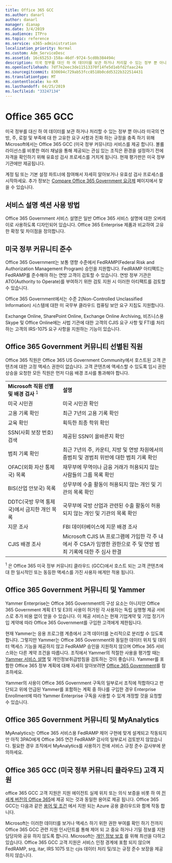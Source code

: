 ```yaml
---
title: Office 365 GCC
ms.author: danarl
author: danarl
manager: dianap
ms.date: 3/4/2019
ms.audience: ITPro
ms.topic: reference
ms.service: o365-administration
localization_priority: Normal
ms.custom: Adm_ServiceDesc
ms.assetid: 16c65253-158a-46df-9724-5cd0b384494c
description: 미국 정부를 대신 하 여 데이터를 보관 하거나 처리할 수 있는 정부 뿐 아니라 미국의 연방, 주, 로컬 및 부족에 대 한 고유한 요구 사항과 진화 하는 규정을 충족 하기 위해 Microsoft에서는 Office 365 GCC (미국 정부 커뮤니티) 서비스를 제공 합니다. 볼륨 라이선스를 비롯한 여러 채널을 통해 제공되는 관심 있는 조직은 환경을 설정하기 전에 자격을 확인하기 위해 유효성 검사 프로세스를 거치게 됩니다. 현재 평가판은 미국 정부 기관에만 제공됩니다.
ms.openlocfilehash: 7df7e2eec3de11513370f14fe5d1ebfd2faac24a
ms.sourcegitcommit: 830694c729ab53fcc8518b0cdd5322b322514431
ms.translationtype: MT
ms.contentlocale: ko-KR
ms.lasthandoff: 04/25/2019
ms.locfileid: "33247134"
---
```

# <a name="office-365-gcc"></a>Office 365 GCC

미국 정부를 대신 하 여 데이터를 보관 하거나 처리할 수 있는 정부 뿐 아니라 미국의 연방, 주, 로컬 및 부족에 대 한 고유한 요구 사항과 진화 하는 규정을 충족 하기 위해 Microsoft에서는 Office 365 GCC (미국 정부 커뮤니티) 서비스를 제공 합니다. 볼륨 라이선스를 비롯한 여러 채널을 통해 제공되는 관심 있는 조직은 환경을 설정하기 전에 자격을 확인하기 위해 유효성 검사 프로세스를 거치게 됩니다. 현재 평가판은 미국 정부 기관에만 제공됩니다. 
  
계정 팀 또는 기본 설정 파트너에 참여해서 자세히 알아보거나 유효성 검사 프로세스를 시작하세요. 추가 정보는 [Compare Office 365 Government 요금제](https://products.office.com/en-us/government/compare-office-365-government-plans) 페이지에서 찾을 수 있습니다. 
  
## <a name="how-to-use-this-service-description-section"></a>서비스 설명 섹션 사용 방법

Office 365 Government 서비스 설명은 일반 Office 365 서비스 설명에 대한 오버레이로 사용하도록 디자인되어 있습니다. Office 365 Enterprise 제품과 비교하여 고유한 확정 및 차이점을 정의합니다.
  
## <a name="us-government-community-compliance"></a>미국 정부 커뮤니티 준수

Office 365 Government는 보통 영향 수준에서 FedRAMP(Federal Risk and Authorization Management Program) 승인을 지원합니다. FedRAMP 아티팩트는 FedRAMP를 준수해야 하는 연방 고객이 검토할 수 있습니다. 연방 정부 기관은 ATO(Authority to Operate)를 부여하기 위한 검토 지원 시 이러한 아티팩트를 검토할 수 있습니다.
  
Office 365 Government에서는 수준 2(Non-Controlled Unclassified Information) 시스템에 대한 미 국무부 클라우드 컴퓨팅 보안 요구 지침도 지원합니다. 
  
Exchange Online, SharePoint Online, Exchange Online Archiving, 비즈니스용 Skype 및 Office Online에는 사법 기관에 대한 고객의 CJIS 요구 사항 및 FTI를 처리하는 고객의 IRS-1075 요구 사항을 지원하는 기능이 있습니다.
  
## <a name="office-365-us-government-community-screened-personnel"></a>Office 365 Government 커뮤니티 선별된 직원

Office 365 직원은 Office 365 US Government Community에서 호스트된 고객 콘텐츠에 대한 고정 액세스 권한이 없습니다. 고객 콘텐츠에 액세스할 수 있도록 임시 권한 상승을 요청한 모든 직원은 먼저 다음 배경 조사를 통과해야 합니다. 
  
|||
|:-----|:-----|
|**Microsoft 직원 선별 및 배경 검사** <sup>1</sup> <br/> |**설명** <br/> |
|미국 시민권  <br/> |미국 시민권 확인  <br/> |
|고용 기록 확인  <br/> |최근 7년의 고용 기록 확인  <br/> |
|교육 확인  <br/> |획득한 최종 학위 확인  <br/> |
|SSN(사회 보장 번호) 검색  <br/> |제공된 SSN이 올바른지 확인  <br/> |
|범죄 기록 확인  <br/> |최근 7년의 주, 카운티, 지방 및 연방 차원에서의 중범죄 및 경범죄 위반에 대한 범죄 기록 확인  <br/> |
|OFAC(외화 자산 통제국) 목록  <br/> |재무부에 무역이나 금융 거래가 허용되지 않는 사람들의 그룹 목록 확인  <br/> |
|BIS(산업 안보국) 목록  <br/> |상무부에 수출 활동이 허용되지 않는 개인 및 기관의 목록 확인  <br/> |
|DDTC(국방 무역 통제국)에서 금지한 개인 목록  <br/> |국무부에 국방 산업과 관련된 수출 활동이 허용되지 않는 개인 및 기관의 목록 확인  <br/> |
|지문 조사  <br/> |FBI 데이터베이스에 지문 배경 조사  <br/> |
|CJIS 배경 조사  <br/> |Microsoft CJIS IA 프로그램에 가입한 각 주 내에서 주 CSA가 임명한 권한으로 주 및 연방 범죄 기록에 대한 주 심사 판결  <br/> |

<sup>1</sup> 은 Office 365 미국 정부 커뮤니티 클라우드 (GCC)에서 호스트 되는 고객 콘텐츠에 대 한 일시적인 또는 동등한 액세스를 가진 사용자 에게만 적용 됩니다.  
## <a name="office-365-us-government-community-and-yammer"></a>Office 365 Government 커뮤니티 및 Yammer

Yammer Enterprise는 Office 365 Government의 구성 요소는 아니지만 Office 365 Government 계획 E1 및 E3의 사용이 허가된 각 사용자는 독립 실행형 제공 서비스로 추가 비용 없이 얻을 수 있습니다. 이 제공 서비스는 현재 기업계약 및 기업 정기가입 계약에 따라 Office 365 Government를 구입한 고객에게 제한됩니다. 
  
현재 Yammer는 응용 프로그램 계층에서 고객 데이터를 논리적으로 분리할 수 있도록 합니다. 그렇지만 Yammer는 Office 365 Government와 동일한 데이터 위치 및 데이터 액세스 기능을 제공하지 않고 FedRAMP 승인을 지원하지 않으며 Office 365 서비스와는 다른 계약 조건을 따릅니다. 조직에서 Yammer의 적절한 사용을 평가할 때는 [Yammer 서비스 설명](../../yammer-service-description/yammer-service-description.md) 및 개인정보취급방침을 검토하는 것이 좋습니다. Yammer를 포함한 Office 365 정부 계획에 대해 자세히 알아보려면 [Office 365 Government](office-365-us-government.md)를 참조하세요.
  
Yammer의 사용이 Office 365 Government 구독의 일부로서 조직에 적합하다고 판단되고 위에 언급된 Yammer를 포함하는 계획 중 하나를 구입한 경우 Enterprise Enrollment에 따라 Yammer Enterprise 구독을 사용할 수 있게 개정할 것을 요청할 수 있습니다.
  
## <a name="office-365-us-government-community-and-myanalytics"></a>Office 365 Government 커뮤니티 및 MyAnalytics

MyAnalytics는 Office 365 서비스용 FedRAMP 제어 구현에 맞게 설계되고 작동되지만 아직 3PAO에게 Office 365 연간 FedRAMP 감사의 일부로서 검토받지 않았습니다. 필요한 경우 조직에서 MyAnalytics를 사용하기 전에 서비스 규정 준수 감사부에 문의하세요. 
  
## <a name="office-365-us-government-community-cloud-gcc-customer-support"></a>Office 365 GCC (미국 정부 커뮤니티 클라우드) 고객 지원

office 365 GCC 고객 지원은 지원 에이전트 실제 위치 또는 의식 보증을 비롯 하 여 [전 세계 버전의 Office 365](https://docs.microsoft.com/en-us/office365/servicedescriptions/office-365-platform-service-description/support 
)에 제공 되는 것과 동일한 용어로 제공 됩니다. Office 365 GCC는 다음과 같은 [용어 및 조건](https://azure.microsoft.com/en-us/support/plans/) 에서 지원 되는 Azure 공용 클라우드와 함께 작동 합니다.

Microsoft는 이러한 데이터를 보거나 액세스 하기 위한 권한 부여를 확인 하기 전까지 Office 365 GCC 관련 지원 인시던트를 통해 제어 되 고 중요 하거나 기밀 정보를 지원 담당자와 공유 하지 않도록 합니다. Microsoft는 [개인 정보 보호](https://privacy.microsoft.com/en-US/privacystatement ) 를 위해 최선을 다하고 있습니다. Office 365 GCC 고객 지원은 서비스 인정 경계에 포함 되지 않으며 FedRAMP, srg, itar, IRS 1075 또는 cjis 데이터 처리 및/또는 규정 준수 보장을 제공 하지 않습니다.
